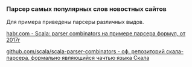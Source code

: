 ### Парсер самых популярных слов новостных сайтов 

Для примера приведены парсеры различных выдов.

[habr.com - Scala: parser combinators на примере парсера формул, от 2017г](https://habr.com/post/325446/)

[github.com/scala/scala-parser-combinators - оф. репозиторий скала-парсера, формально являющийся чачтью языка Скала](https://github.com/scala/scala-parser-combinators)

